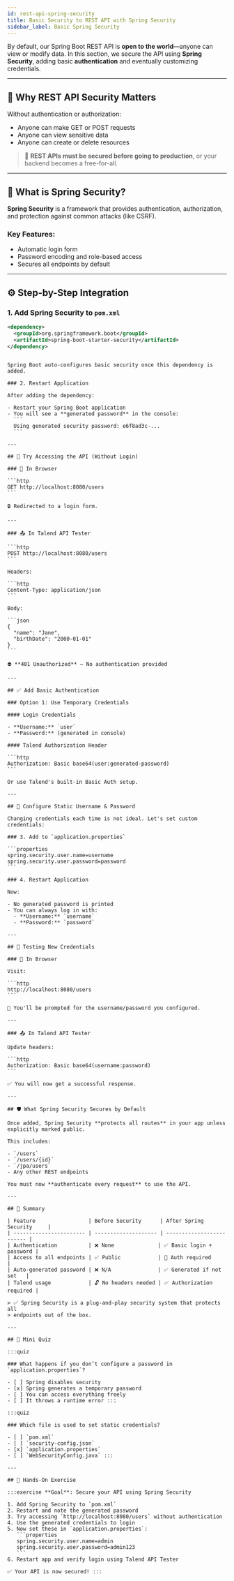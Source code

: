 ```yaml
---
id: rest-api-spring-security
title: Basic Security to REST API with Spring Security
sidebar_label: Basic Spring Security
---
```


By default, our Spring Boot REST API is **open to the world**—anyone can view or
modify data. In this section, we secure the API using **Spring Security**,
adding basic **authentication** and eventually customizing credentials.

---

## 🧠 Why REST API Security Matters

Without authentication or authorization:

- Anyone can make GET or POST requests
- Anyone can view sensitive data
- Anyone can create or delete resources

> 🧱 **REST APIs must be secured before going to production**, or your backend
> becomes a free-for-all.

---

## 🔐 What is Spring Security?

**Spring Security** is a framework that provides authentication, authorization,
and protection against common attacks (like CSRF).

### Key Features:

- Automatic login form
- Password encoding and role-based access
- Secures all endpoints by default

---

## ⚙️ Step-by-Step Integration

### 1. Add Spring Security to `pom.xml`

```xml
<dependency>
  <groupId>org.springframework.boot</groupId>
  <artifactId>spring-boot-starter-security</artifactId>
</dependency>
```
````

Spring Boot auto-configures basic security once this dependency is added.

### 2. Restart Application

After adding the dependency:

- Restart your Spring Boot application
- You will see a **generated password** in the console:
  ```
  Using generated security password: e6f8ad3c-...
  ```

---

## 🧪 Try Accessing the API (Without Login)

### 🔄 In Browser

```http
GET http://localhost:8080/users
```

🔒 Redirected to a login form.

---

### 📤 In Talend API Tester

```http
POST http://localhost:8080/users
```

Headers:

```http
Content-Type: application/json
```

Body:

```json
{
  "name": "Jane",
  "birthDate": "2000-01-01"
}
```

⛔ **401 Unauthorized** – No authentication provided

---

## ✅ Add Basic Authentication

### Option 1: Use Temporary Credentials

#### Login Credentials

- **Username:** `user`
- **Password:** (generated in console)

#### Talend Authorization Header

```http
Authorization: Basic base64(user:generated-password)
```

Or use Talend's built-in Basic Auth setup.

---

## 🧰 Configure Static Username & Password

Changing credentials each time is not ideal. Let's set custom credentials:

### 3. Add to `application.properties`

```properties
spring.security.user.name=username
spring.security.user.password=password
```

### 4. Restart Application

Now:

- No generated password is printed
- You can always log in with:
  - **Username:** `username`
  - **Password:** `password`

---

## 🧪 Testing New Credentials

### 🔁 In Browser

Visit:

```http
http://localhost:8080/users
```

🔐 You'll be prompted for the username/password you configured.

---

### 📤 In Talend API Tester

Update headers:

```http
Authorization: Basic base64(username:password)
```

✅ You will now get a successful response.

---

## 🛡️ What Spring Security Secures by Default

Once added, Spring Security **protects all routes** in your app unless
explicitly marked public.

This includes:

- `/users`
- `/users/{id}`
- `/jpa/users`
- Any other REST endpoints

You must now **authenticate every request** to use the API.

---

## 📘 Summary

| Feature                 | Before Security      | After Spring Security     |
| ----------------------- | -------------------- | ------------------------- |
| Authentication          | ❌ None              | ✅ Basic login + password |
| Access to all endpoints | ✅ Public            | 🔐 Auth required          |
| Auto-generated password | ❌ N/A               | ✅ Generated if not set   |
| Talend usage            | 🔓 No headers needed | ✅ Authorization required |

> ✅ Spring Security is a plug-and-play security system that protects all
> endpoints out of the box.

---

## 🧪 Mini Quiz

:::quiz

### What happens if you don’t configure a password in `application.properties`?

- [ ] Spring disables security
- [x] Spring generates a temporary password
- [ ] You can access everything freely
- [ ] It throws a runtime error :::

:::quiz

### Which file is used to set static credentials?

- [ ] `pom.xml`
- [ ] `security-config.json`
- [x] `application.properties`
- [ ] `WebSecurityConfig.java` :::

---

## 🧪 Hands-On Exercise

:::exercise **Goal**: Secure your API using Spring Security

1. Add Spring Security to `pom.xml`
2. Restart and note the generated password
3. Try accessing `http://localhost:8080/users` without authentication
4. Use the generated credentials to login
5. Now set these in `application.properties`:
   ```properties
   spring.security.user.name=admin
   spring.security.user.password=admin123
   ```
6. Restart app and verify login using Talend API Tester

✅ Your API is now secured! :::
